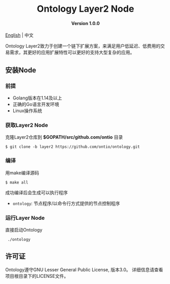 
<h1 align="center">Ontology Layer2 Node</h1>
<h4 align="center">Version 1.0.0 </h4>

[English](README.md) | 中文

Ontology Layer2致力于创建一个链下扩展方案，来满足用户低延迟、低费用的交易需求，其更好的应用扩展特性可以更好的支持大型复杂的应用。

## 安装Node

### 前提

* Golang版本在1.14及以上
* 正确的Go语言开发环境
* Linux操作系统

### 获取Layer2 Node

克隆Layer2仓库到 **$GOPATH/src/github.com/ontio** 目录

```
$ git clone -b layer2 https://github.com/ontio/ontology.git
```

### 编译
用make编译源码

```shell
$ make all
```

成功编译后会生成可以执行程序

* `ontology`: 节点程序/以命令行方式提供的节点控制程序

### 运行Layer Node

直接启动Ontology

   ```
	./ontology
   ```

## 许可证

Ontology遵守GNU Lesser General Public License, 版本3.0。 详细信息请查看项目根目录下的LICENSE文件。
